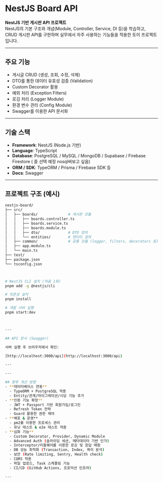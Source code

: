 # NestJS Board API

**NestJS 기반 게시판 API 프로젝트**  
NestJS의 기본 구조와 개념(Module, Controller, Service, DI 등)을 학습하고,  
CRUD 게시판 API를 구현하며 실무에서 자주 사용하는 기능들을 적용한 토이 프로젝트입니다.  

---

## 주요 기능
- 게시글 CRUD (생성, 조회, 수정, 삭제)
- DTO를 통한 데이터 유효성 검증 (Validation)
- Custom Decorator 활용
- 예외 처리 (Exception Filters)
- 로깅 처리 (Logger Module)
- 환경 변수 관리 (Config Module)
- Swagger를 이용한 API 문서화

---

## 기술 스택
- **Framework**: NestJS (Node.js 기반)  
- **Language**: TypeScript  
- **Database**: PostgreSQL / MySQL / MongoDB / Supabase / Firebase Firestore ( 중 선택 예정 nosql써보고 싶음)  
- **ORM / SDK**: TypeORM / Prisma / Firebase SDK 등  
- **Docs**: Swagger  

---

## 프로젝트 구조 (예시)

```bash
nestjs-board/
├── src/
│   ├── boards/              # 게시판 모듈
│   │   ├── boards.controller.ts
│   │   ├── boards.service.ts
│   │   ├── boards.module.ts
│   │   ├── dto/             # DTO 정의
│   │   └── entities/        # 엔티티 정의
│   ├── common/              # 공통 모듈 (logger, filters, decorators 등)
│   ├── app.module.ts
│   └── main.ts
├── test/
├── package.json
└── tsconfig.json



# NestJS CLI 설치 (처음 1회)
pnpm add -g @nestjs/cli

# 의존성 설치
pnpm install

# 개발 서버 실행
pnpm start:dev



---

## API 문서 (Swagger)

서버 실행 후 브라우저에서 확인:

[http://localhost:3000/api](http://localhost:3000/api)

---

---

## 향후 개선 방향
- **데이터베이스 연동**  
  - TypeORM + PostgreSQL 적용  
  - Entity/관계/마이그레이션/시딩 기능 추가  
- **인증 기능 확장**  
  - JWT + Passport 기반 회원가입/로그인  
  - Refresh Token 전략  
  - Guard 활용한 권한 제어  
- **배포 & 운영**  
  - pm2를 이용한 프로세스 관리  
  - 유닛 테스트 & e2e 테스트 적용  
- **심화 기능**  
  - Custom Decorator, Provider, Dynamic Module  
  - Advanced Auth (슬라이딩 세션, 메타데이터 기반 인가)  
  - Interceptor/미들웨어를 이용한 로깅 및 응답 매핑  
  - DB 성능 최적화 (Transaction, Index, 쿼리 분석)  
  - 보안 (Rate limiting, Sentry, Health check)  
  - CQRS 적용  
  - 파일 업로드, Task 스케줄링 기능  
  - CI/CD (GitHub Actions, 프로덕션 인프라)  

---

